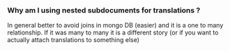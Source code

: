 ### Why am I using nested subdocuments for translations ?

In general better to avoid joins in mongo DB (easier) and it is a one to many relationship.
If it was many to many it is a different story (or if you want to actually attach translations to something else)